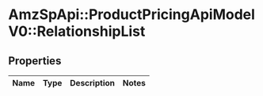 # AmzSpApi::ProductPricingApiModelV0::RelationshipList

## Properties
Name | Type | Description | Notes
------------ | ------------- | ------------- | -------------

